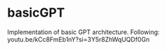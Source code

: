 # basicGPT
Implementation of basic GPT architecture. Following: youtu.be/kCc8FmEb1nY?si=3Y5r8ZhWqUQDf0Gn
